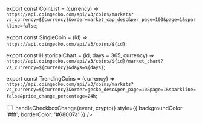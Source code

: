 export const CoinList = (currency) =>
  `https://api.coingecko.com/api/v3/coins/markets?vs_currency=${currency}&order=market_cap_desc&per_page=100&page=1&sparkline=false`;

export const SingleCoin = (id) =>
  `https://api.coingecko.com/api/v3/coins/${id}`;

export const HistoricalChart = (id, days = 365, currency) =>
  `https://api.coingecko.com/api/v3/coins/${id}/market_chart?vs_currency=${currency}&days=${days}`;

export const TrendingCoins = (currency) =>
  `https://api.coingecko.com/api/v3/coins/markets?vs_currency=${currency}&order=gecko_desc&per_page=10&page=1&sparkline=false&price_change_percentage=24h`;


  <td className="w-4 p-4">
                  <div className="flex items-center">
                    <input
                      type="checkbox"
                      className="form-checkbox h-5 w-5"
                      onChange={(event) => handleCheckboxChange(event, crypto)}
                      style={{ backgroundColor: '#fff', borderColor: '#68007a' }}
                    />
                  </div>
                </td>